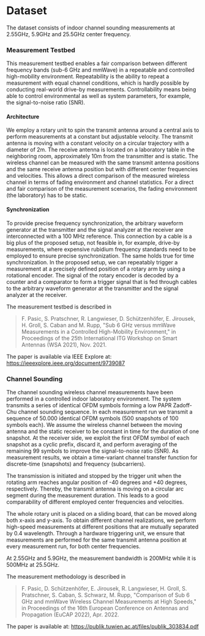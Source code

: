# Dataset

The dataset consists of indoor channel sounding measurements at 2.55GHz, 5.9GHz and 25.5GHz center frequency. 

### Measurement Testbed

This measurement testbed enables a fair comparison between different frequency bands (sub-6 GHz and mmWave) in a repeatable and controlled high-mobility environment.
Repeatability is the ability to repeat a measurement with equal channel conditions, which is hardly possible by conducting real-world drive-by measurements.
Controllability means being able to control environmental as well as system parameters, for example, the signal-to-noise ratio (SNR).

#### Architecture

We employ a rotary unit to spin the transmit antenna around a central axis to perform measurements at a constant but adjustable velocity. 
The transmit antenna is moving with a constant velocity on a circular trajectory with a diameter of 2m.
The receive antenna is located on a laboratory table in the neighboring room, approximately 10m from the transmitter and is static.
The wireless channel can be measured with the same transmit antenna positions and the same receive antenna position but with different center frequencies and
velocities. 
This allows a direct comparison of the measured wireless channel in terms of fading environment and channel statistics.
For a direct and fair comparison of the measurement scenarios, the fading environment (the laboratory) has to be static.

#### Synchronization
To provide precise frequency synchronization, the arbitrary waveform generator at the transmitter and the signal analyzer at the receiver are interconnected with
a 100 MHz reference. 
This connection by a cable is a big plus of the proposed setup, not feasible in, for example, drive-by measurements, where expensive rubidium frequency standards need to be employed to ensure precise synchronization.
The same holds true for time synchronization. 
In the proposed setup, we can repeatably trigger a measurement at a precisely defined position of a rotary arm by using a rotational encoder. The signal of the rotary encoder is decoded by a counter and a comparator to form a trigger signal that is fed through cables to the arbitrary waveform generator at the transmitter and the signal analyzer at the receiver.

The measurement testbed is described in
> F. Pasic, S. Pratschner, R. Langwieser, D. Schützenhöfer, E. Jirousek, H. Groll, S. Caban and M. Rupp, "Sub 6 GHz versus mmWave Measurements in a Controlled High-Mobility Environment," in Proceedings of the 25th International ITG Workshop on Smart Antennas (WSA 2021), Nov. 2021.

The paper is available via IEEE Explore at: https://ieeexplore.ieee.org/document/9739087

### Channel Sounding
The channel sounding wireless channel measurements have been performed in a controlled indoor laboratory environment.
The system transmits a series of identical OFDM symbols forming a low PAPR Zadoff-Chu channel sounding sequence.
In each measurement run we transmit a sequence of 50.000 identical OFDM symbols (500 snapshots of 100 symbols each). 
We assume the wireless channel between the moving antenna and the static receiver to be constant in time for the duration of one snapshot.
At the receiver side, we exploit the first OFDM symbol of each snapshot as a cyclic prefix, discard it, and perform averaging of the remaining 99 symbols to improve the signal-to-noise ratio (SNR).
As measurement results, we obtain a time-variant channel transfer function for discrete-time (snapshots) and frequency (subcarriers).

The transmission is initiated and stopped by the trigger unit when the rotating arm reaches angular position of -40 degrees and +40 degrees, respectively.
Thereby, the transmit antenna is moving on a circular arc segment during the measurement duration.
This leads to a good comparability of different employed center frequencies and velocities.

The whole rotary unit is placed on a sliding board, that can be moved along both x-axis and y-axis.
To obtain different channel realizations, we perform high-speed measurements at different positions that are mutually separated by 0.4 wavelength.
Through a hardware triggering unit, we ensure that measurements are performed for the same transmit antenna position at every measurement run, for both center frequencies. 

At 2.55GHz and 5.9GHz, the measurement bandwidth is 200MHz while it is 500MHz at 25.5GHz. 

The measurement methodology is described in
> F. Pasic, D. Schützenhöfer, E. Jirousek, R. Langwieser, H. Groll, S. Pratschner, S. Caban, S. Schwarz, M. Rupp, "Comparison of Sub 6 GHz and mmWave Wireless Channel Measurements at High Speeds," in Proceedings of the 16th European Conference on Antennas and Propagation (EuCAP 2022), Apr. 2022.

The paper is available at: https://publik.tuwien.ac.at/files/publik_303834.pdf

